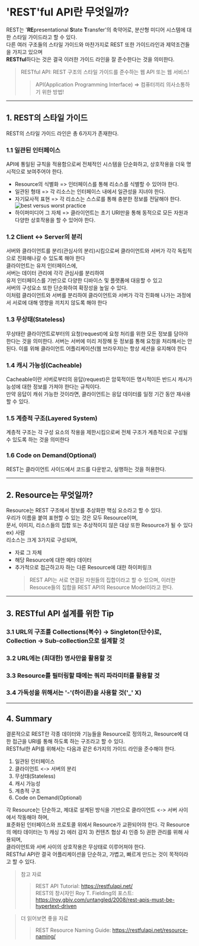 # 'REST'ful API란 무엇일까?

REST는 '**RE**presentational **S**tate **T**ransfer'의 축약어로, 분산형 미디어 시스템에 대한 스타일 가이드라고 할 수 있다.  
다른 여러 구조들의 스타일 가이드와 마찬가지로 REST 또한 가이드라인과 제약조건들을 가지고 있으며  
**RESTful**하다는 것은 결국 이러한 가이드 라인을 잘 준수한다는 것을 의미한다.

> RESTful API: REST 구조의 스타일 가이드를 준수하는 웹 API 또는 웹 서비스!
>
> > API(Application Programming Interface) => 컴퓨터끼리 의사소통하기 위한 방법!

---

## 1. REST의 스타일 가이드

REST의 스타일 가이드 라인은 총 6가지가 존재한다.

### 1.1 일관된 인터페이스

API에 통일된 규칙을 적용함으로써 전체적인 시스템을 단순화하고, 상호작용을 더욱 명시적으로 보여주어야 한다.

- Resource의 식별화 => 인터페이스를 통해 리소스를 식별할 수 있어야 한다.
- 일관된 형태 => 각 리소스는 인터페이스 내에서 일관성을 지녀야 한다.
- 자기묘사적 표현 => 각 리소스는 스스로를 통해 충분한 정보를 전달해야 한다.   
![best versus worst practice](/assets/what-is-restful-api/1.1-uniform-interpace.png)
- 하이퍼미디어 그 자체 => 클라이언트는 초기 URI만을 통해 동적으로 모든 자원과 다양한 상호작용을 할 수 있어야 한다.

### 1.2 Client <-> Server의 분리

서버와 클라이언트를 분리(관심사의 분리)시킴으로써 클라이언트와 서버가 각각 독립적으로 진화해나갈 수 있도록 해야 한다  
클라이언트는 유저 인터페이스에,  
서버는 데이터 관리에 각각 관심사를 분리하여  
유저 인터페이스를 기반으로 다양한 디바이스 및 플랫폼에 대응할 수 있고  
서버의 구성요소 또한 단순화하여 확장성을 높일 수 있다.  
이처럼 클라이언트와 서버를 분리하여 클라이언트와 서버가 각각 진화해 나가는 과정에서 서로에 대해 영향을 끼치지 않도록 해야 한다

### 1.3 무상태(Stateless)

무상태란 클라이언트로부터의 요청(request)에 요청 처리를 위한 모든 정보를 담아야 한다는 것을 의미한다.
서버는 서버에 미리 저장해 둔 정보를 통해 요청을 처리해서는 안된다.
이를 위해 클라이언트 어플리케이션(웹 브라우저)는 항상 세션을 유지해야 한다

### 1.4 캐시 가능성(Cacheable)

Cacheable이란 서버로부터의 응답(request)은 암묵적이든 명시적이든 반드시 캐시가능성에 대한 정보를 가져야 한다는 규칙이다.  
만약 응답이 캐쉬 가능한 것이라면, 클라이언트는 응답 데이터를 일정 기간 동안 재사용할 수 있다.

### 1.5 계층적 구조(Layered System)

계층적 구조는 각 구성 요소의 작용을 제한시킴으로써 전체 구조가 계층적으로 구성될 수 있도록 하는 것을 의미한다

### 1.6 Code on Demand(Optional)

REST는 클라이언트 사이드에서 코드를 다운받고, 실행하는 것을 허용한다.

---

## 2. Resource는 무엇일까?

Resource는 REST 구조에서 정보를 추상화한 핵심 요소라고 할 수 있다.  
우리가 이름을 붙여 표현할 수 있는 것은 모두 Resource이며,  
문서, 이미지, 리소스들의 집합 또는 추상적이지 않은 대상 또한 Resource가 될 수 있다 ex) 사람  
리소스는 크게 3가지로 구성되며,

- 자료 그 자체
- 해당 Resource에 대한 메타 데이터
- 추가적으로 접근하고자 하는 다른 Resource에 대한 하이퍼링크
  > REST API는 서로 연결된 자원들의 집합이라고 할 수 있으며, 이러한 Resouce들의 집합을 REST API의 Resource Model이라고 한다.

---

## 3. RESTful API 설계를 위한 Tip

### 3.1 URL의 구조를 Collections(복수) -> Singleton(단수)로, Collection -> Sub-collection으로 설계할 것

### 3.2 URL에는 (최대한) 명사만을 활용할 것

### 3.3 Resource를 필터링할 때에는 쿼리 파라미터를 활용할 것

### 3.4 가독성을 위해서는 '-'(하이픈)을 사용할 것('\_' X)

---

## 4. Summary

결론적으로 REST란 각종 데이터와 기능들을 Resource로 정의하고, Resource에 대한 접근을 URI를 통해 하도록 하는 구조라고 할 수 있다.  
RESTful한 API를 위해서는 다음과 같은 6가지의 가이드 라인을 준수해야 한다.

1. 일관된 인터페이스
2. 클라이언트 <-> 서버의 분리
3. 무상태(Stateless)
4. 캐시 가능성
5. 계층적 구조
6. Code on Demand(Optional)

각 Resource는 단순하고, 제대로 설계된 방식을 기반으로 클라이언트 <-> 서버 사이에서 작동해야 하며,  
표준화된 인터페이스와 프로토콜 위에서 Resource가 교환되어야 한다.
각 Resource의 메타 데이터는 1) 캐싱 2) 에러 감지 3) 컨텐츠 협상 4) 인증 5) 권한 관리를 위해 사용되며,  
클라이언트와 서버 사이의 상호작용은 무상태로 이루어져야 한다.  
RESTful API란 결국 어플리케이션을 단순하고, 가볍고, 빠르게 만드는 것이 목적이라고 할 수 있다.

> 참고 자료
>
> > REST API Tutorial: https://restfulapi.net/  
> > REST의 창시자인 Roy T. Fielding의 포스트: https://roy.gbiv.com/untangled/2008/rest-apis-must-be-hypertext-driven

> 더 읽어보면 좋을 자료
>
> > REST Resource Naming Guide: https://restfulapi.net/resource-naming/
